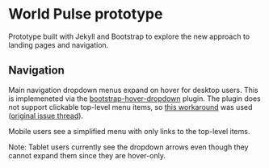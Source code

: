 # World Pulse prototype

Prototype built with Jekyll and Bootstrap to explore the new approach to landing pages and navigation.

## Navigation

Main navigation dropdown menus expand on hover for desktop users. This is implemeneted via the [bootstrap-hover-dropdown][plugin] plugin. The plugin does not support clickable top-level menu items, so [this workaround][workaround] was used ([original issue thread][issue thread]).

Mobile users see a simplified menu with only links to the top-level items.

Note: Tablet users currently see the dropdown arrows even though they cannot expand them since they are hover-only.

[plugin]:       https://github.com/CWSpear/bootstrap-hover-dropdown
[workaround]:   https://github.com/CWSpear/bootstrap-hover-dropdown/issues/27#issuecomment-25760826
[issue thread]: https://github.com/CWSpear/bootstrap-hover-dropdown/issues/16

